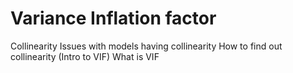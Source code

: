 # Variance Inflation factor

Collinearity
Issues with models having collinearity
How to find out collinearity (Intro to VIF)
What is VIF
